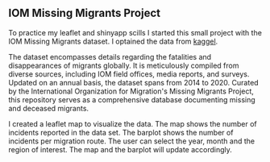 <h2>IOM Missing Migrants Project</h2>
        <p>To practice my leaflet and shinyapp scills I started this small project with the IOM Missing Migrants dataset. 
            I optained the data from <a href="https://www.kaggle.com/datasets/nelgiriyewithana/global-missing-migrants-dataset/data">kaggel</a>.
        </p>
        <p>The dataset encompasses details regarding the fatalities and disappearances of migrants globally. 
            It is meticulously compiled from diverse sources, including IOM field offices, media reports, and surveys. Updated on an annual basis, the dataset spans from 2014 to 2020. Curated by the International Organization for Migration's Missing Migrants Project, this repository serves as a comprehensive database documenting missing and deceased migrants.
        </p>
        <p>
            I created a leaflet map to visualize the data. The map shows the number of incidents reported in the data set. The barplot shows the number of incidents per migration route. The user can select the year, month and the region of interest. The map and the barplot will update accordingly.
        </p>

